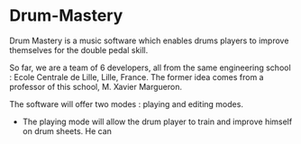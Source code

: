 # Drum-Mastery
Drum Mastery is a music software which enables drums players to improve themselves for the double pedal skill.

So far, we are a team of 6 developers, all from the same engineering school : Ecole Centrale de Lille, Lille, France. The former idea comes from a professor of this school, M. Xavier Margueron.

The software will offer two modes : playing and editing modes.
- The playing mode will allow the drum player to train and improve himself on drum sheets. He can
